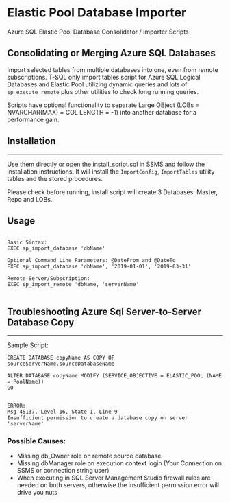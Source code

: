 # Elastic Pool Database Importer
Azure SQL Elastic Pool Database Consolidator / Importer Scripts


Consolidating or Merging Azure SQL Databases
---------------------------------------------------------------

Import selected tables from multiple databases into one, even from remote subscriptions. T-SQL only import tables script for 
Azure SQL Logical Databases and Elastic Pool utilizing dynamic queries and lots of `sp_execute_remote` plus 
other utilities to check long running queries. 


Scripts have optional functionality to separate Large OBject (LOBs = NVARCHAR(MAX) = COL LENGTH = -1)
into another database for a performance gain. 



## Installation
--------------------------------------------------------------
Use them directly or open the install_script.sql in SSMS and follow the installation instructions. 
It will install the `ImportConfig`, `ImportTables` utility tables and the stored procedures.

Please check before running, install script will create 3 Databases: Master, Repo and LOBs. 


## Usage 
```

Basic Sintax: 
EXEC sp_import_database 'dbName'

Optional Command Line Parameters: @DateFrom and @DateTo 
EXEC sp_import_database 'dbName', '2019-01-01', '2019-03-31'

Remote Server/Subscription:
EXEC sp_import_remote 'dbName, 'serverName' 


```


## Troubleshooting Azure Sql Server-to-Server Database Copy
---------------------------------------------------------------

Sample Script: 

```
CREATE DATABASE copyName AS COPY OF sourceServerName.sourceDatabaseName 

ALTER DATABASE copyName MODIFY (SERVICE_OBJECTIVE = ELASTIC_POOL (NAME = PoolName))
GO


ERROR: 
Msg 45137, Level 16, State 1, Line 9
Insufficient permission to create a database copy on server 'serverName'
```

### Possible Causes: 
* Missing db_Owner role on remote source database 
* Missing dbManager role on execution context login (Your Connection on SSMS or connection string user)
* When executing in SQL Server Management Studio firewall rules are needed on both servers, otherwise 
  the insufficient permission error will drive you nuts



